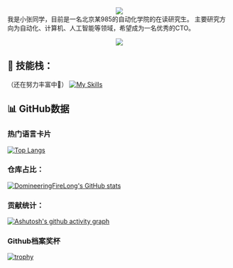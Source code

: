 <div align="center">
    <img src="https://capsule-render.vercel.app/api?type=soft&height=200&color=gradient&text=你好，我是小火龙&fontSize=60&animation=fadeIn"  />
</div>
我是小张同学，目前是一名北京某985的自动化学院的在读研究生。
主要研究方向为自动化、计算机、人工智能等领域，希望成为一名优秀的CTO。

<p align="center">
  <a href="https://git.io/typing-svg">
    <img src="https://readme-typing-svg.demolab.com?font=Fira+Code&weight=300&size=30&pause=2000&color=7E2DC8&width=435&lines=%E6%88%91%E6%98%AF%E4%B8%80%E4%B8%AA%E7%83%AD%E7%88%B1%E7%A7%91%E6%8A%80%E7%9A%84%E5%BF%AB%E4%B9%90%E9%9D%92%E5%B9%B4;%E6%AC%A2%E8%BF%8E%E4%B8%80%E8%B5%B7%E6%8E%A2%E7%B4%A2%E6%88%91%E7%9A%84%E4%BB%93%E5%BA%93%E5%91%80%EF%BD%9E" />
  </a>
</p>

## 🚀 技能栈：
（还在努力丰富中💪）
[![My Skills](https://skillicons.dev/icons?i=cpp,java,python,matlab,pytorch,qt,git,docker,mysql,svg,linux)](https://skillicons.dev)

## 📊 GitHub数据
### 热门语言卡片
[![Top Langs](https://github-readme-stats.vercel.app/api/top-langs/?username=DomineeringFireLong&layout=compact)](https://github.com/anuraghazra/github-readme-stats)
### 仓库占比：
[![DomineeringFireLong's GitHub stats](https://github-readme-stats.vercel.app/api?username=DomineeringFireLong&show_icons=true&theme=synthwave)](https://github.com/anuraghazra/github-readme-stats)
### 贡献统计：
[![Ashutosh's github activity graph](https://github-readme-activity-graph.vercel.app/graph?username=DomineeringFireLong&theme=rogue)](https://github.com/ashutosh00710/github-readme-activity-graph)
### Github档案奖杯
[![trophy](https://github-profile-trophy.vercel.app/?username=DomineeringFireLong)](https://github.com/ryo-ma/github-profile-trophy)

